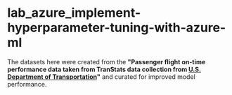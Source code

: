 # lab_azure_implement-hyperparameter-tuning-with-azure-ml

The datasets here were created from the **"Passenger flight on-time performance data taken from TranStats data collection from [U.S. Department of Transportation](www.transtats.bts.gov/DL_SelectFields.asp?Table_ID=236&DB_Short_Name=On-Time)"** and curated for improved model performance.
